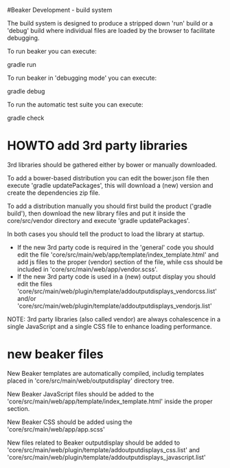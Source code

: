 <!--
    Copyright 2014 TWO SIGMA OPEN SOURCE, LLC

    Licensed under the Apache License, Version 2.0 (the "License");
    you may not use this file except in compliance with the License.
    You may obtain a copy of the License at

           http://www.apache.org/licenses/LICENSE-2.0

    Unless required by applicable law or agreed to in writing, software
    distributed under the License is distributed on an "AS IS" BASIS,
    WITHOUT WARRANTIES OR CONDITIONS OF ANY KIND, either express or implied.
    See the License for the specific language governing permissions and
    limitations under the License.
-->

#Beaker Development - build system


The build system is designed to produce a stripped down 'run' build or a 'debug' build where individual files are loaded by the browser to facilitate debugging.

To run beaker you can execute:

gradle run

To run beaker in 'debugging mode' you can execute:

gradle debug

To run the automatic test suite you can execute:

gradle check


# HOWTO add 3rd party libraries

3rd libraries should be gathered either by bower or manually downloaded.

To add a bower-based distribution you can edit the bower.json file then execute 'gradle updatePackages', this will download a (new) version and create the dependencies zip file.

To add a distribution manually you should first build the product ('gradle build'), then download the new library files and put it inside the core/src/vendor directory and execute 'gradle updatePackages'.

In both cases you should tell the product to load the library at startup.
* If the new 3rd party code is required in the 'general' code you should edit the file 'core/src/main/web/app/template/index_template.html' and add js files to the proper (vendor) section of the file, while css should be included in 'core/src/main/web/app/vendor.scss'.
* If the new 3rd party code is used in a (new) output display you should edit the files 'core/src/main/web/plugin/template/addoutputdisplays_vendorcss.list' and/or 'core/src/main/web/plugin/template/addoutputdisplays_vendorjs.list'

NOTE: 3rd party libraries (also called vendor) are always cohalescence in a single JavaScript and a single CSS file to enhance loading performance.

# new beaker files

New Beaker templates are automatically compiled, includig templates placed in 'core/src/main/web/outputdisplay' directory tree.

New Beaker JavaScript files should be added to the 'core/src/main/web/app/template/index_template.html' inside the proper section.

New Beaker CSS should be added using the 'core/src/main/web/app/app.scss'

New files related to Beaker outputdisplay should be added to 'core/src/main/web/plugin/template/addoutputdisplays_css.list' and 'core/src/main/web/plugin/template/addoutputdisplays_javascript.list'

